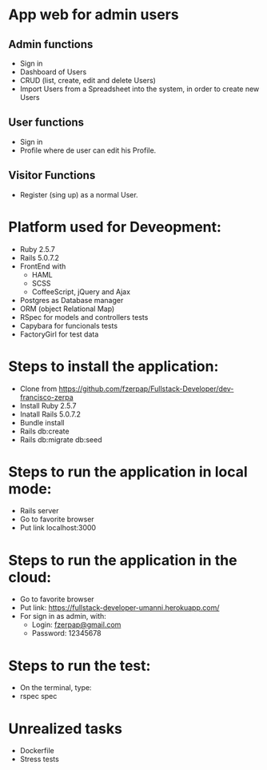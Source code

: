 # App web for admin users 
## Admin functions
- Sign in
- Dashboard of Users
- CRUD (list, create, edit and delete Users)
- Import Users from a Spreadsheet into the system, in order to create new Users
## User functions
- Sign in
- Profile where de user can edit his Profile.
## Visitor Functions
- Register (sing up) as a normal User.

# Platform used for Deveopment:
- Ruby 2.5.7
- Rails 5.0.7.2
- FrontEnd with 
  - HAML
  - SCSS
  - CoffeeScript, jQuery and Ajax 
- Postgres as Database manager
- ORM (object Relational Map)
- RSpec for models and controllers tests
- Capybara for funcionals tests
- FactoryGirl for test data  

# Steps to install the application:
- Clone from https://github.com/fzerpap/Fullstack-Developer/dev-francisco-zerpa
- Install Ruby 2.5.7
- Inatall Rails 5.0.7.2
- Bundle install
- Rails db:create
- Rails db:migrate db:seed

# Steps to run the application in local mode:
- Rails server
- Go to favorite browser
- Put link localhost:3000

# Steps to run the application in the cloud:
- Go to favorite browser
- Put link: https://fullstack-developer-umanni.herokuapp.com/
- For sign in as admin, with:
  - Login: fzerpap@gmail.com
  - Password: 12345678
 
 # Steps to run the test:
 - On the terminal, type:
  - rspec spec
 

# Unrealized tasks
- Dockerfile
- Stress tests
 
